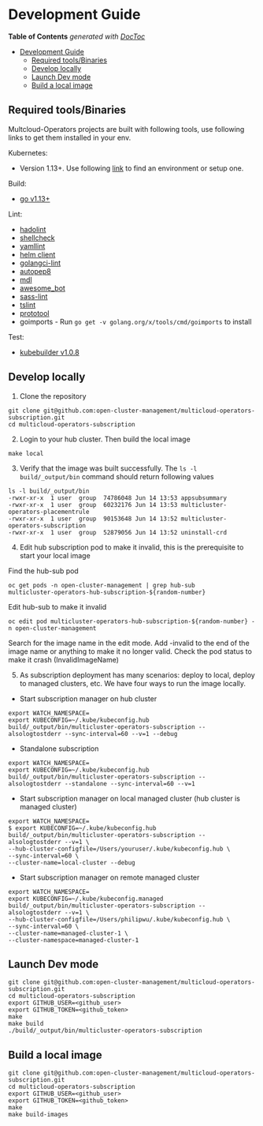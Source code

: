 # Development Guide

<!-- START doctoc generated TOC please keep comment here to allow auto update -->
<!-- DON'T EDIT THIS SECTION, INSTEAD RE-RUN doctoc TO UPDATE -->
**Table of Contents**  *generated with [DocToc](https://github.com/thlorenz/doctoc)*

- [Development Guide](#development-guide)
  - [Required tools/Binaries](#required-toolsbinaries)
  - [Develop locally](#develop-locally)
  - [Launch Dev mode](#launch-dev-mode)
  - [Build a local image](#build-a-local-image)

<!-- END doctoc generated TOC please keep comment here to allow auto update -->

## Required tools/Binaries

Multcloud-Operators projects are built with following tools, use following links to get them installed in your env.

Kubernetes:

- Version 1.13+. Use following [link](https://kubernetes.io/docs/setup/#learning-environment) to find an environment or setup one.

Build:

- [go v1.13+](https://golang.org/dl/)

Lint:

- [hadolint](https://github.com/hadolint/hadolint#install)
- [shellcheck](https://github.com/koalaman/shellcheck#installing)
- [yamllint](https://github.com/adrienverge/yamllint#installation)
- [helm client](https://helm.sh/docs/using_helm/#install-helm)
- [golangci-lint](https://github.com/golangci/golangci-lint#install)
- [autopep8](https://github.com/hhatto/autopep8#installation)
- [mdl](https://github.com/markdownlint/markdownlint#installation)
- [awesome_bot](https://github.com/dkhamsing/awesome_bot#installation)
- [sass-lint](https://github.com/sds/scss-lint#installation)
- [tslint](https://github.com/palantir/tslint#installation--usage)
- [prototool](https://github.com/uber/prototool/blob/dev/docs/install.md)
- goimports -  Run `go get -v golang.org/x/tools/cmd/goimports` to install

Test:

- [kubebuilder v1.0.8](https://github.com/kubernetes-sigs/kubebuilder/releases/tag/v1.0.8)

## Develop locally

1. Clone the repository

```shell
git clone git@github.com:open-cluster-management/multicloud-operators-subscription.git
cd multicloud-operators-subscription
```

2. Login to your hub cluster. Then build the local image

```shell
make local
```

3. Verify that the image was built successfully. The `ls -l build/_output/bin` command should return following values

```shell
ls -l build/_output/bin 
-rwxr-xr-x  1 user  group  74786048 Jun 14 13:53 appsubsummary
-rwxr-xr-x  1 user  group  60232176 Jun 14 13:53 multicluster-operators-placementrule
-rwxr-xr-x  1 user  group  90153648 Jun 14 13:52 multicluster-operators-subscription
-rwxr-xr-x  1 user  group  52879056 Jun 14 13:52 uninstall-crd
```

4. Edit hub subscription pod to make it invalid, this is the prerequisite to start your local image

Find the hub-sub pod

```shell
oc get pods -n open-cluster-management | grep hub-sub 
multicluster-operators-hub-subscription-${random-number}  
```

Edit hub-sub to make it invalid

```shell
oc edit pod multicluster-operators-hub-subscription-${random-number} -n open-cluster-management
```

Search for the image name in the edit mode. Add -invalid to the end of the image name or anything to make it no longer valid. Check the pod status to make it crash (InvalidImageName)

5. As subscription deployment has many scenarios: deploy to local, deploy to managed clusters, etc. We have four ways to run the image locally.

- Start subscription manager on hub cluster

```shell
export WATCH_NAMESPACE=
export KUBECONFIG=~/.kube/kubeconfig.hub
build/_output/bin/multicluster-operators-subscription --alsologtostderr --sync-interval=60 --v=1 --debug
```

- Standalone subscription

```shell
export WATCH_NAMESPACE=
export KUBECONFIG=~/.kube/kubeconfig.hub
build/_output/bin/multicluster-operators-subscription --alsologtostderr --standalone --sync-interval=60 --v=1
```

- Start subscription manager on local managed cluster (hub cluster is managed cluster)

```shell
export WATCH_NAMESPACE=
$ export KUBECONFIG=~/.kube/kubeconfig.hub
build/_output/bin/multicluster-operators-subscription --alsologtostderr --v=1 \
--hub-cluster-configfile=/Users/youruser/.kube/kubeconfig.hub \
--sync-interval=60 \
--cluster-name=local-cluster --debug
```


- Start subscription manager on remote managed cluster

```shell
export WATCH_NAMESPACE= 
export KUBECONFIG=~/.kube/kubeconfig.managed
build/_output/bin/multicluster-operators-subscription --alsologtostderr --v=1 \
--hub-cluster-configfile=/Users/philipwu/.kube/kubeconfig.hub \
--sync-interval=60 \
--cluster-name=managed-cluster-1 \
--cluster-namespace=managed-cluster-1 
```

## Launch Dev mode

```shell
git clone git@github.com:open-cluster-management/multicloud-operators-subscription.git
cd multicloud-operators-subscription
export GITHUB_USER=<github_user>
export GITHUB_TOKEN=<github_token>
make
make build
./build/_output/bin/multicluster-operators-subscription
```

## Build a local image

```shell
git clone git@github.com:open-cluster-management/multicloud-operators-subscription.git
cd multicloud-operators-subscription
export GITHUB_USER=<github_user>
export GITHUB_TOKEN=<github_token>
make
make build-images
```
